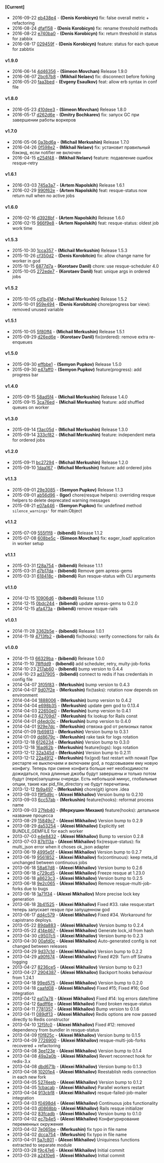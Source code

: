 
#### [Current]
 * 2016-09-22 [eb438e4](../../commit/eb438e4) - __(Denis Korobicyn)__ fix: false overall metric + refactoring
 * 2016-08-24 [dfaf158](../../commit/dfaf158) - __(Denis Korobicyn)__ fix: rename threshold methods
 * 2016-08-22 [e740ba0](../../commit/e740ba0) - __(Denis Korobicyn)__ fix: return threshold in status for zabbix
 * 2016-08-17 [029459f](../../commit/029459f) - __(Denis Korobicyn)__ feature: status for each queue for zabbtix

#### v1.9.0
 * 2016-06-14 [4d46356](../../commit/4d46356) - __(Simeon Movchan)__ Release 1.9.0
 * 2016-06-07 [2bc67b8](../../commit/2bc67b8) - __(Mikhail Nelaev)__ fix: disconnect before forking
 * 2016-05-20 [faa3bed](../../commit/faa3bed) - __(Evgeny Esaulkov)__ feat: allow erb syntax in conf file

#### v1.8.0
 * 2016-05-23 [410dee3](../../commit/410dee3) - __(Simeon Movchan)__ Release 1.8.0
 * 2016-05-17 [d262d6e](../../commit/d262d6e) - __(Dmitry Bochkarev)__ fix: запуск GC при завершении работы воркеров

#### v1.7.0
 * 2016-05-06 [0a3bd6a](../../commit/0a3bd6a) - __(Michail Merkushin)__ Release 1.7.0
 * 2016-04-26 [0f598e2](../../commit/0f598e2) - __(Mikhail Nelaev)__ fix: установит правильный бэкэнд, если notifier не включен
 * 2016-04-15 [e254f48](../../commit/e254f48) - __(Mikhail Nelaev)__ feature: подавление ошибок resque-retry

#### v1.6.1
 * 2016-03-03 [745a3a7](../../commit/745a3a7) - __(Artem Napolskih)__ Release 1.6.1
 * 2016-02-29 [990f62e](../../commit/990f62e) - __(Artem Napolskih)__ feat: resque-status now return null when no active jobs

#### v1.6.0
 * 2016-02-16 [d3928bf](../../commit/d3928bf) - __(Artem Napolskih)__ Release 1.6.0
 * 2016-02-15 [966f9e8](../../commit/966f9e8) - __(Artem Napolskih)__ feat: resque-status: oldest job work time

#### v1.5.3
 * 2015-10-30 [1cca357](../../commit/1cca357) - __(Michail Merkushin)__ Release 1.5.3
 * 2015-10-26 [cf350d2](../../commit/cf350d2) - __(Denis Korobitcin)__ fix: allow change name for worker in god
 * 2015-10-15 [6877d7a](../../commit/6877d7a) - __(Korotaev Danil)__ chore: use resque-scheduler 4.0
 * 2015-10-05 [272ede7](../../commit/272ede7) - __(Korotaev Danil)__ feat: unique args in ordered jobs

#### v1.5.2
 * 2015-10-05 [cd1b41d](../../commit/cd1b41d) - __(Michail Merkushin)__ Release 1.5.2
 * 2015-10-01 [959e494](../../commit/959e494) - __(Denis Korobitcin)__ chore(progress bar view): removed unused variable

#### v1.5.1
 * 2015-10-05 [5f80ff4](../../commit/5f80ff4) - __(Michail Merkushin)__ Release 1.5.1
 * 2015-09-29 [d26ed6e](../../commit/d26ed6e) - __(Korotaev Danil)__ fix(ordered): remove extra re-enqueues

#### v1.5.0
 * 2015-09-30 [effbbe1](../../commit/effbbe1) - __(Semyon Pupkov)__ Release 1.5.0
 * 2015-09-30 [e47aff0](../../commit/e47aff0) - __(Semyon Pupkov)__ feature(progress): add progress bar

#### v1.4.0
 * 2015-09-15 [58ad5f4](../../commit/58ad5f4) - __(Michail Merkushin)__ Release 1.4.0
 * 2015-09-15 [3ca76ed](../../commit/3ca76ed) - __(Michail Merkushin)__ feature: add shuffled queues on worker

#### v1.3.0
 * 2015-09-14 [f3ac05d](../../commit/f3ac05d) - __(Michail Merkushin)__ Release 1.3.0
 * 2015-09-14 [333cf82](../../commit/333cf82) - __(Michail Merkushin)__ feature: independent meta for ordered jobs

#### v1.2.0
 * 2015-09-11 [bc27294](../../commit/bc27294) - __(Michail Merkushin)__ Release 1.2.0
 * 2015-09-10 [1daa167](../../commit/1daa167) - __(Michail Merkushin)__ feature: add ordered jobs

#### v1.1.3
 * 2015-09-01 [29e3085](../../commit/29e3085) - __(Semyon Pupkov)__ Release 1.1.3
 * 2015-09-01 [ab56d96](../../commit/ab56d96) - __(Igor)__ chore(resque helpers): overriding resque helpers to delete deprecated warning messages
 * 2015-08-21 [e07a446](../../commit/e07a446) - __(Semyon Pupkov)__ fix: undefined method `silence_warnings'` for main:Object

#### v1.1.2
 * 2015-07-09 [555f1f8](../../commit/555f1f8) - __(bibendi)__ Release 1.1.2
 * 2015-07-08 [608be5c](../../commit/608be5c) - __(Simeon Movchan)__ fix: eager_load! application in worker setup

#### v1.1.1
 * 2015-03-31 [f28a754](../../commit/f28a754) - __(bibendi)__ Release 1.1.1
 * 2015-03-31 [d7b17da](../../commit/d7b17da) - __(bibendi)__ Remove gem apress-gems
 * 2015-03-31 [618418c](../../commit/618418c) - __(bibendi)__ Run resque-status with CLI arguments

#### v1.1.0
 * 2014-12-15 [10906d6](../../commit/10906d6) - __(bibendi)__ Release 1.1.0
 * 2014-12-15 [0bdc244](../../commit/0bdc244) - __(bibendi)__ update apress-gems to 0.2.0
 * 2014-12-15 [afa473a](../../commit/afa473a) - __(bibendi)__ remove resque-rails

#### v1.0.1
 * 2014-11-28 [3362b5e](../../commit/3362b5e) - __(bibendi)__ Release 1.0.1
 * 2014-11-19 [4713fb2](../../commit/4713fb2) - __(bibendi)__ fix(hooks): verify connections for rails 4x

#### v1.0.0
 * 2014-11-13 [66329ba](../../commit/66329ba) - __(bibendi)__ Release 1.0.0
 * 2014-11-10 [78ffdd9](../../commit/78ffdd9) - __(bibendi)__ add scheduler, retry, multy-job-forks
 * 2014-10-23 [217ab60](../../commit/217ab60) - __(bibendi)__ bump version to 0.4.4
 * 2014-10-23 [ad37905](../../commit/ad37905) - __(bibendi)__ connect to redis if has credentials in config file
 * 2014-04-07 [3f05f83](../../commit/3f05f83) - __(Merkushin)__ bump version to 0.4.3
 * 2014-04-07 [9d07f2e](../../commit/9d07f2e) - __(Merkushin)__ fix(tasks): rotation now depends on environment
 * 2014-04-04 [1888006](../../commit/1888006) - __(Merkushin)__ bump version to 0.4.2
 * 2014-04-04 [e698b35](../../commit/e698b35) - __(Merkushin)__ update gem god to 0.13.4
 * 2014-04-03 [22650e0](../../commit/22650e0) - __(Merkushin)__ bump version to 0.4.1
 * 2014-04-03 [42709d7](../../commit/42709d7) - __(Merkushin)__ fix lookup for Rails const
 * 2014-04-01 [d4edc0c](../../commit/d4edc0c) - __(Merkushin)__ bump version to 0.4.0
 * 2014-04-01 [929e7dc](../../commit/929e7dc) - __(Merkushin)__ отвязка god от релизных папок
 * 2014-01-09 [fb69813](../../commit/fb69813) - __(Merkushin)__ Version bump to 0.3.1
 * 2014-01-09 [dd8679c](../../commit/dd8679c) - __(Merkushin)__ rake task for logs rotation
 * 2013-12-18 [6126234](../../commit/6126234) - __(Merkushin)__ Version bump to 0.3.0
 * 2013-12-18 [16ad62b](../../commit/16ad62b) - __(Merkushin)__ feature(logs): logs rotation
 * 2013-12-12 [32a345d](../../commit/32a345d) - __(Merkushin)__ Version bump to 0.2.11
 * 2013-12-12 [22a4912](../../commit/22a4912) - __(Merkushin)__ fix(god) fast restart with nowait При рестарте не выключаем и включаем god, а подсовываем ему новую конфигу. Теперь при смене конфига больше нет необходимости дожидаться, пока длинные джобы будут завершены и только потом будут (пере)запущены очереди. Есть небольшой минус, глобальные опции, такие как pid_file_directory не будут перечитаны.
 * 2013-12-12 [fb9a497](../../commit/fb9a497) - __(Merkushin)__ chore(git) ignore .idea
 * 2013-09-03 [f9f5d9c](../../commit/f9f5d9c) - __(Alexei Mikhailov)__ Version bump to 0.2.10
 * 2013-09-03 [6cc57ab](../../commit/6cc57ab) - __(Merkushin)__ feature(hooks): reformat process name
 * 2013-09-03 [27feb40](../../commit/27feb40) - __(Меркушин Михаил)__ feature(hooks): детальное название процесса
 * 2013-08-29 [15849c7](../../commit/15849c7) - __(Alexei Mikhailov)__ Version bump to 0.2.9
 * 2013-08-29 [da53254](../../commit/da53254) - __(Alexei Mikhailov)__ Explicitly set BUNDLE_GEMFILE for each worker
 * 2013-07-03 [e4e8432](../../commit/e4e8432) - __(Alexei Mikhailov)__ Bump to version 0.2.8
 * 2013-07-03 [87b113a](../../commit/87b113a) - __(Alexei Mikhailov)__ fix(resque-status): fix multi_json error when it choses ok_json adapter
 * 2013-06-19 [4995e5f](../../commit/4995e5f) - __(Alexei Mikhailov)__ Version bump to 0.2.7
 * 2013-06-19 [9561852](../../commit/9561852) - __(Alexei Mikhailov)__ fix(continuous): keep meta_id unchanged between continuous jobs
 * 2013-06-18 [58a67d8](../../commit/58a67d8) - __(Alexei Mikhailov)__ Version bump to 0.2.6
 * 2013-06-18 [c729cd5](../../commit/c729cd5) - __(Alexei Mikhailov)__ Freeze resque at 1.23.0
 * 2013-06-18 [a8623c3](../../commit/a8623c3) - __(Alexei Mikhailov)__ Version bump to 0.2.5
 * 2013-06-18 [9e2c065](../../commit/9e2c065) - __(Alexei Mikhailov)__ Remove resque-multi-job-forks due to bugs
 * 2013-06-18 [1a71f34](../../commit/1a71f34) - __(Alexei Mikhailov)__ More precise lock key generation
 * 2013-06-18 [3b41525](../../commit/3b41525) - __(Alexei Mikhailov)__ Fixed #33. rake resque:start теперь запускает resque при запущенном god
 * 2013-06-17 [dd4c579](../../commit/dd4c579) - __(Alexei Mikhailov)__ Fixed #34. Workaround for capistrano deploys.
 * 2013-05-22 [89da883](../../commit/89da883) - __(Alexei Mikhailov)__ Version bump to 0.2.4
 * 2013-05-22 [414e467](../../commit/414e467) - __(Alexei Mikhailov)__ Generate lock_id from hash
 * 2013-04-30 [c9507c5](../../commit/c9507c5) - __(Alexei Mikhailov)__ Version bump to 0.2.3
 * 2013-04-30 [00afd0c](../../commit/00afd0c) - __(Alexei Mikhailov)__ Auto-generated config is not changed between releases
 * 2013-04-29 [9d37c1d](../../commit/9d37c1d) - __(Alexei Mikhailov)__ Version bump to 0.2.2
 * 2013-04-29 [a90f674](../../commit/a90f674) - __(Alexei Mikhailov)__ Fixed #29: Turn off Sinatra logging
 * 2013-04-27 [8236ce5](../../commit/8236ce5) - __(Alexei Mikhailov)__ Version bump to 0.2.1
 * 2013-04-27 [2904387](../../commit/2904387) - __(Alexei Mikhailov)__ Backport hooks behaviour from 1.24.1
 * 2013-04-18 [99ed575](../../commit/99ed575) - __(Alexei Mikhailov)__ Version bump to 0.2.0
 * 2013-04-18 [caafd08](../../commit/caafd08) - __(Alexei Mikhailov)__ Fixed #15; Fixed #16; God integration
 * 2013-04-12 [ea17a78](../../commit/ea17a78) - __(Alexei Mikhailov)__ Fixed #14: log errors date/time
 * 2013-04-12 [6adff6e](../../commit/6adff6e) - __(Alexei Mikhailov)__ Fixed broken resque-status
 * 2013-04-11 [7781357](../../commit/7781357) - __(Alexei Mikhailov)__ Bump version to 0.1.6
 * 2013-04-11 [089df13](../../commit/089df13) - __(Alexei Mikhailov)__ Redis options are now passed directly to Redis constructor
 * 2013-04-10 [12f5fc0](../../commit/12f5fc0) - __(Alexei Mikhailov)__ Fixed #12: removed dependency from bundler in resque-status
 * 2013-04-09 [f0f825c](../../commit/f0f825c) - __(Alexei Mikhailov)__ Version bump to 0.1.5
 * 2013-04-09 [7726900](../../commit/7726900) - __(Alexei Mikhailov)__ resque-multi-job-forks recovered + refactoring
 * 2013-04-08 [3ee123e](../../commit/3ee123e) - __(Alexei Mikhailov)__ Version bump to 0.1.4
 * 2013-04-08 [49a2a0b](../../commit/49a2a0b) - __(Alexei Mikhailov)__ Revert reconnect hook for redis-3.x
 * 2013-04-08 [dbd671b](../../commit/dbd671b) - __(Alexei Mikhailov)__ Version bump to 0.1.3
 * 2013-04-08 [10201e4](../../commit/10201e4) - __(Alexei Mikhailov)__ Reestablish redis connection in each new fork
 * 2013-04-05 [5274eeb](../../commit/5274eeb) - __(Alexei Mikhailov)__ Version bump to 0.1.2
 * 2013-04-05 [1cbacab](../../commit/1cbacab) - __(Alexei Mikhailov)__ Parallel workers restart
 * 2013-04-04 [913cbf8](../../commit/913cbf8) - __(Alexei Mikhailov)__ resque-failed-job-mailer integration
 * 2013-04-03 [f0498d4](../../commit/f0498d4) - __(Alexei Mikhailov)__ Continuous jobs functionality
 * 2013-04-03 [d0868bb](../../commit/d0868bb) - __(Alexei Mikhailov)__ Rails resque initializer
 * 2013-04-02 [83fcadb](../../commit/83fcadb) - __(Alexei Mikhailov)__ Version bump to 0.1.0
 * 2013-04-02 [ec7b4e5](../../commit/ec7b4e5) - __(Alexei Mikhailov)__ Конфигурирование переменных окружения
 * 2013-04-02 [7e065be](../../commit/7e065be) - __(Merkushin)__ fix typo in file name
 * 2013-04-02 [dcca754](../../commit/dcca754) - __(Merkushin)__ fix typo in file name
 * 2013-04-01 [5a7c801](../../commit/5a7c801) - __(Alexei Mikhailov)__ Uniquiness functions extracted to separate module
 * 2013-03-28 [f9c47e6](../../commit/f9c47e6) - __(Alexei Mikhailov)__ Initial commit
 * 2013-03-28 [a2410e6](../../commit/a2410e6) - __(Alexei Mikhailov)__ Initial commit
